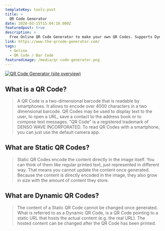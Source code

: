 ```yaml
---
templateKey: tools-post
title: >
  QR Code Generator
date: 2020-03-15T15:04:10.000Z
featuredpost: true
description: >
  Free Online QR Code Generator to make your own QR Codes. Supports Dynamic Codes, Tracking, Analytics, Free text, vCards and more.
link: https://www.the-qrcode-generator.com/
tags:
  - Online
  - QR Code / Bar Code
featuredimage: /media/qr-code-generator.png
---
```


[![QR Code Generator (site overview)](/media/qr-code-generator.png)](https://www.the-qrcode-generator.com/ "Go to QR Code Generator's website")

## What is a QR Code?

> A QR Code is a two-dimensional barcode that is readable by smartphones. It allows to encode over 4000 characters in a two dimensional barcode. QR Codes may be used to display text to the user, to open a URL, save a contact to the address book or to compose text messages. "QR Code" is a registered trademark of DENSO WAVE INCORPORATED.
> To read QR Codes with a smartphone, you can just use the default camera app.

## What are Static QR Codes?

> Static QR Codes encode the content directly in the image itself. You can think of them like regular printed text, just represented in different way. That means you cannot update the content once generated. Because the content is directly encoded in the image, they also grow in size with the amount of content they store.

## What are Dynamic QR Codes?

> The content of a Static QR Code cannot be changed once generated. What is referred to as a Dynamic QR Code, is a QR Code pointing to a static URL that hosts the actual content (e.g. the real URL). The hosted content can be changed after the QR Code has been printed.
